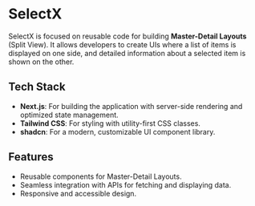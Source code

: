 # SelectX

SelectX is focused on reusable code for building **Master-Detail Layouts** (Split View). It allows developers to create UIs where a list of items is displayed on one side, and detailed information about a selected item is shown on the other.

## Tech Stack

- **Next.js**: For building the application with server-side rendering and optimized state management.
- **Tailwind CSS**: For styling with utility-first CSS classes.
- **shadcn**: For a modern, customizable UI component library.

## Features

- Reusable components for Master-Detail Layouts.
- Seamless integration with APIs for fetching and displaying data.
- Responsive and accessible design.
